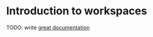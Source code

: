 # Introduction to workspaces

TODO: write [great documentation](http://jacobian.org/writing/what-to-write/)
